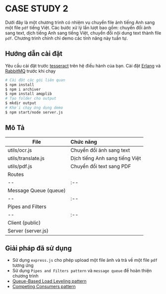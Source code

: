 # CASE STUDY 2
Dưới đây là một chương trình có nhiệm vụ chuyển file ảnh tiếng Anh sang một file `pdf` tiếng Việt. Các bước xử lý lần lượt bao gồm: chuyển đổi ảnh sang text, dịch tiếng Anh sang tiếng Việt, chuyển đổi nội dung text thành file `pdf`. Chương trình chính chỉ demo các tính năng này tuần tự.

## Hướng dẫn cài đặt
Yêu cầu cài đặt trước [tesseract](https://tesseract-ocr.github.io/tessdoc/Installation.html) trên hệ điều hành của bạn. 
Cài đặt [Erlang](https://www.erlang.org/downloads) và [RabbitMQ](https://www.rabbitmq.com/docs/install-windows) trước khi chạy 

```sh
# Cài đặt các gói liên quan
$ npm install
$ npm i archiver
$ npm install amqplib
# Tạo folder cho output
$ mkdir output
# Khởi chạy ứng dụng demo
$ npm start/node server.js
```

## Mô Tả
| File | Chức năng |
|--|:--|
| utils/ocr.js | Chuyển đổi ảnh sang text |
| utils/translate.js | Dịch tiếng Anh sang tiếng Việt |
| utils/pdf.js | Chuyển đổi text sang PDF |
| Routes |
|--|:--|
| Message Queue (queue) |
|--|:--|
| Pipes and Filters |
|--|:--|
| Client (public) |
| Server (server.js) |

## Giải pháp đã sử dụng
 - Sử dụng `express.js` cho phép upload một file ảnh và trả về một file `pdf` tương ứng
 - Sử dụng `Pipes and Filters pattern` và `message queue` để hoàn thiện chương trình
 - [Queue-Based Load Leveling pattern](https://learn.microsoft.com/en-us/azure/architecture/patterns/queue-based-load-leveling)
 - [Competing Consumers pattern](https://learn.microsoft.com/en-us/azure/architecture/patterns/competing-consumers)
